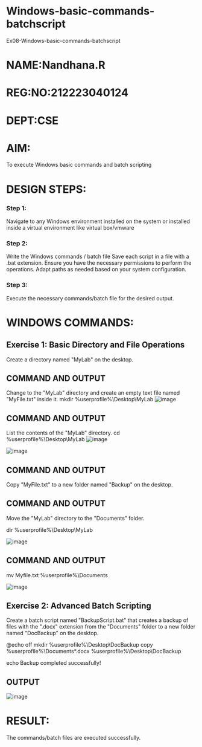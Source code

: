 # Windows-basic-commands-batchscript
Ex08-Windows-basic-commands-batchscript
# NAME:Nandhana.R
# REG:NO:212223040124
# DEPT:CSE


# AIM:
To execute Windows basic commands and batch scripting

# DESIGN STEPS:

### Step 1:

Navigate to any Windows environment installed on the system or installed inside a virtual environment like virtual box/vmware 

### Step 2:

Write the Windows commands / batch file
Save each script in a file with a .bat extension.
Ensure you have the necessary permissions to perform the operations.
Adapt paths as needed based on your system configuration.
### Step 3:

Execute the necessary commands/batch file for the desired output. 




# WINDOWS COMMANDS:
## Exercise 1: Basic Directory and File Operations
Create a directory named "MyLab" on the desktop.


## COMMAND AND OUTPUT

Change to the "MyLab" directory and create an empty text file named "MyFile.txt" inside it.
mkdir %userprofile%\Desktop\MyLab
![image](https://github.com/user-attachments/assets/28a8697c-d3c7-45dc-90ae-24ddee22bf01)



## COMMAND AND OUTPUT

List the contents of the "MyLab" directory.
cd %userprofile%\Desktop\MyLab
![image](https://github.com/user-attachments/assets/48d1bfc4-2059-45c6-b2f6-f991b87ac819)


![image](https://github.com/user-attachments/assets/5d070ffc-e10b-4055-95f8-9ebb7b3469ef)




## COMMAND AND OUTPUT

Copy "MyFile.txt" to a new folder named "Backup" on the desktop.


## COMMAND AND OUTPUT

Move the "MyLab" directory to the "Documents" folder.

dir %userprofile%\Desktop\MyLab


![image](https://github.com/user-attachments/assets/8f78ffd6-2f49-40d2-ba15-7fe97a970d03)

## COMMAND AND OUTPUT
mv Myfile.txt %userprofile%\Documents

![image](https://github.com/user-attachments/assets/6b8aabd6-eab8-4bb2-84b0-15d3f4cb2f17)



## Exercise 2: Advanced Batch Scripting
Create a batch script named "BackupScript.bat" that creates a backup of files with the ".docx" extension from the "Documents" folder to a new folder named "DocBackup" on the desktop.

@echo off
mkdir %userprofile%\Desktop\DocBackup
copy %userprofile%\Documents\*.docx %userprofile%\Desktop\DocBackup

echo Backup completed successfully!





## OUTPUT



![image](https://github.com/user-attachments/assets/9d5e2506-52a7-42db-b640-69f5850dda1c)



# RESULT:
The commands/batch files are executed successfully.

